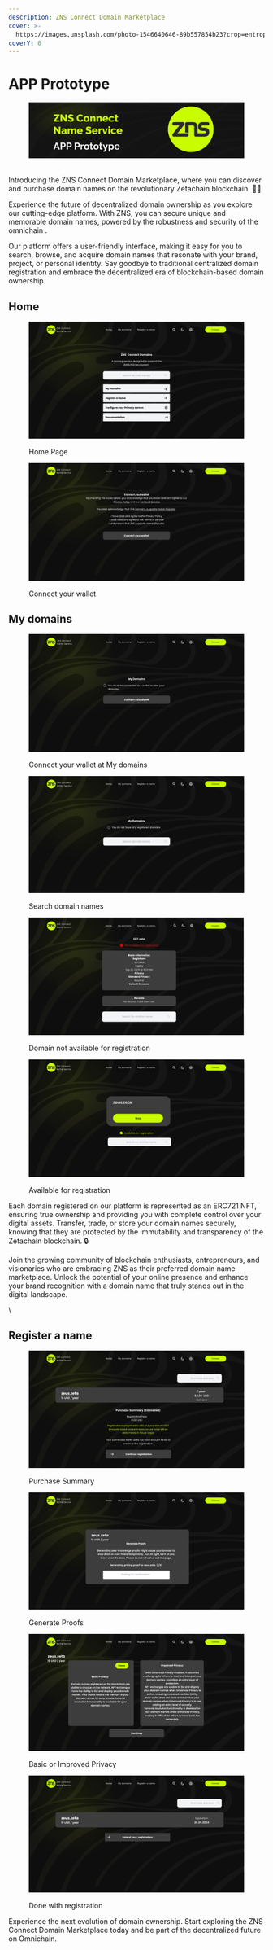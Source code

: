 ```yaml
---
description: ZNS Connect Domain Marketplace
cover: >-
  https://images.unsplash.com/photo-1546640646-89b557854b23?crop=entropy&cs=srgb&fm=jpg&ixid=M3wxOTcwMjR8MHwxfHNlYXJjaHw4fHxuZW9ufGVufDB8fHx8MTY4NzI0MzMyMnww&ixlib=rb-4.0.3&q=85
coverY: 0
---
```


# APP Prototype

<figure><img src=".gitbook/assets/Poster Twitter 60.jpg" alt=""><figcaption></figcaption></figure>

\
Introducing the ZNS Connect Domain Marketplace, where you can discover and purchase domain names on the revolutionary Zetachain blockchain. 🚀🔗

Experience the future of decentralized domain ownership as you explore our cutting-edge platform. With ZNS, you can secure unique and memorable domain names, powered by the robustness and security of the omnichain .

Our platform offers a user-friendly interface, making it easy for you to search, browse, and acquire domain names that resonate with your brand, project, or personal identity. Say goodbye to traditional centralized domain registration and embrace the decentralized era of blockchain-based domain ownership.&#x20;

## **Home**

<figure><img src=".gitbook/assets/Home app (3).png" alt=""><figcaption><p>Home Page</p></figcaption></figure>

<figure><img src=".gitbook/assets/Home app 2 (2).png" alt=""><figcaption><p>Connect your wallet</p></figcaption></figure>

## My domains

<figure><img src=".gitbook/assets/My domains app (1).png" alt=""><figcaption><p>Connect your wallet at My domains </p></figcaption></figure>

<figure><img src=".gitbook/assets/My domains 2 app (2).png" alt=""><figcaption><p>Search domain names</p></figcaption></figure>

<figure><img src=".gitbook/assets/My domains 4 app (3).png" alt=""><figcaption><p>Domain not available for registration </p></figcaption></figure>

<figure><img src=".gitbook/assets/My domains 3 app (3).png" alt=""><figcaption><p>Available for registration</p></figcaption></figure>



Each domain registered on our platform is represented as an ERC721 NFT, ensuring true ownership and providing you with complete control over your digital assets. Transfer, trade, or store your domain names securely, knowing that they are protected by the immutability and transparency of the Zetachain blockchain. 🔒

Join the growing community of blockchain enthusiasts, entrepreneurs, and visionaries who are embracing ZNS as their preferred domain name marketplace. Unlock the potential of your online presence and enhance your brand recognition with a domain name that truly stands out in the digital landscape.&#x20;

\


## Register a name

<figure><img src=".gitbook/assets/Register app (3).png" alt=""><figcaption><p>Purchase Summary</p></figcaption></figure>

<figure><img src=".gitbook/assets/Register 2  app (2).png" alt=""><figcaption><p>Generate Proofs</p></figcaption></figure>

<figure><img src=".gitbook/assets/Register 3  app (2).png" alt=""><figcaption><p>Basic or Improved Privacy </p></figcaption></figure>

<figure><img src=".gitbook/assets/Register done app (2).png" alt=""><figcaption><p>Done with registration</p></figcaption></figure>

Experience the next evolution of domain ownership. Start exploring the ZNS Connect  Domain Marketplace today and be part of the decentralized future on Omnichain.&#x20;
